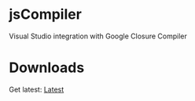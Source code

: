 jsCompiler
==========

Visual Studio integration with Google Closure Compiler


Downloads
==========

Get latest: <a href="https://github.com/MiguelCastillo/jsCompiler/downloads/jsCompiler.vs10-latest.vsix">Latest</a>
